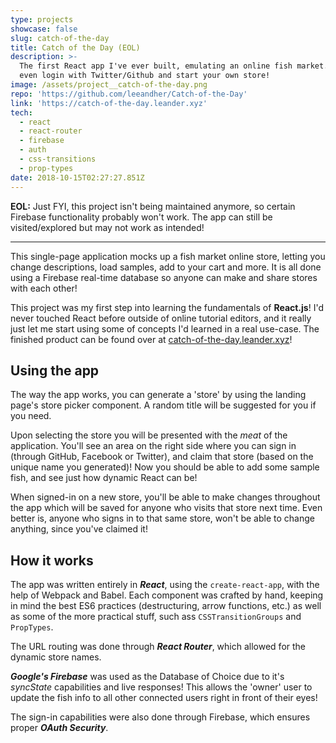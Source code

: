 ```yaml
---
type: projects
showcase: false
slug: catch-of-the-day
title: Catch of the Day (EOL)
description: >-
  The first React app I've ever built, emulating an online fish market. You can
  even login with Twitter/Github and start your own store!
image: /assets/project__catch-of-the-day.png
repo: 'https://github.com/leeandher/Catch-of-the-Day'
link: 'https://catch-of-the-day.leander.xyz'
tech:
  - react
  - react-router
  - firebase
  - auth
  - css-transitions
  - prop-types
date: 2018-10-15T02:27:27.851Z
---
```

**EOL:** Just FYI, this project isn't being maintained anymore, so certain Firebase functionality probably won't work. The app can still be visited/explored but may not work as intended!

---

This single-page application mocks up a fish market online store, letting you change descriptions, load samples, add to your cart and more. It is all done using a Firebase real-time database so anyone can make and share stores with each other!

This project was my first step into learning the fundamentals of **React.js**! I'd never touched React before outside of online tutorial editors, and it really just let me start using some of concepts I'd learned in a real use-case. The finished product can be found over at [catch-of-the-day.leander.xyz](https://catch-of-the-day.leander.xyz)!

## Using the app

The way the app works, you can generate a 'store' by using the landing page's store picker component. A random title will be suggested for you if you need.

Upon selecting the store you will be presented with the _meat_ of the application. You'll see an area on the right side where you can sign in (through GitHub, Facebook or Twitter), and claim that store (based on the unique name you generated)! Now you should be able to add some sample fish, and see just how dynamic React can be!

When signed-in on a new store, you'll be able to make changes throughout the app which will be saved for anyone who visits that store next time. Even better is, anyone who signs in to that same store, won't be able to change anything, since you've claimed it!

## How it works

The app was written entirely in **_React_**, using the `create-react-app`, with the help of Webpack and Babel. Each component was crafted by hand, keeping in mind the best ES6 practices (destructuring, arrow functions, etc.) as well as some of the more practical stuff, such ass `CSSTransitionGroups` and `PropTypes`.

The URL routing was done through **_React Router_**, which allowed for the dynamic store names.

**_Google's Firebase_** was used as the Database of Choice due to it's _syncState_ capabilities and live responses! This allows the 'owner' user to update the fish info to all other connected users right in front of their eyes!

The sign-in capabilities were also done through Firebase, which ensures proper **_OAuth Security_**.
